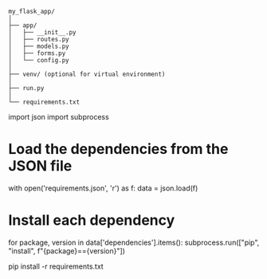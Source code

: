 ```
my_flask_app/
│
├── app/
│   ├── __init__.py
│   ├── routes.py
│   ├── models.py
│   ├── forms.py
│   └── config.py
│
├── venv/ (optional for virtual environment)
│
├── run.py
│
└── requirements.txt
```

import json
import subprocess

# Load the dependencies from the JSON file
with open('requirements.json', 'r') as f:
    data = json.load(f)

# Install each dependency
for package, version in data['dependencies'].items():
    subprocess.run(["pip", "install", f"{package}=={version}"])

pip install -r requirements.txt